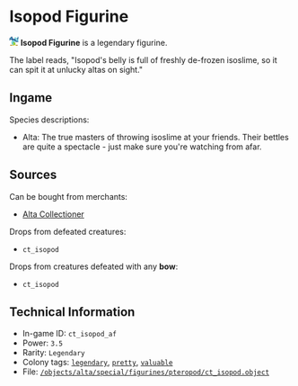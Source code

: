 # Isopod Figurine

<img src="https://raw.githubusercontent.com/Ceterai/Enternia/main/objects/alta/special/figurines/pteropod/ct_isopod.png" alt="Isopod Figurine icon" loading="lazy" height=16px width="auto" /> **Isopod Figurine** is a legendary figurine.

The label reads, "Isopod's belly is full of freshly de-frozen isoslime, so it can spit it at unlucky altas on sight."

## Ingame

Species descriptions:

- Alta: The true masters of throwing isoslime at your friends. Their bettles are quite a spectacle - just make sure you're watching from afar.

## Sources

Can be bought from merchants:

- [Alta Collectioner](https://ceterai.github.io/MyEnternia/Wiki/AltaCollectioner)

Drops from defeated creatures:

- `ct_isopod`

Drops from creatures defeated with any **bow**:

- `ct_isopod`

## Technical Information

- In-game ID: `ct_isopod_af`
- Power: `3.5`
- Rarity: `Legendary`
- Colony tags: [`legendary`](https://ceterai.github.io/MyEnternia/Wiki/Tags/Legendary), [`pretty`](https://ceterai.github.io/MyEnternia/Wiki/Tags/Pretty), [`valuable`](https://ceterai.github.io/MyEnternia/Wiki/Tags/Valuable)
- File: [`/objects/alta/special/figurines/pteropod/ct_isopod.object`](https://github.com/Ceterai/Enternia/blob/main/objects/alta/special/figurines/pteropod/ct_isopod.object)
